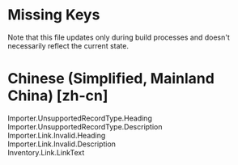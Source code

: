 # Missing Keys
Note that this file updates only during build processes and doesn't necessarily reflect the current state.

# Chinese (Simplified, Mainland China) [zh-cn]
Importer.UnsupportedRecordType.Heading  
Importer.UnsupportedRecordType.Description  
Importer.Link.Invalid.Heading  
Importer.Link.Invalid.Description  
Inventory.Link.LinkText  

